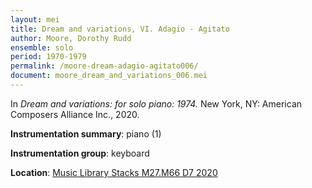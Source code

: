 ```yaml
---
layout: mei
title: Dream and variations, VI. Adagio - Agitato
author: Moore, Dorothy Rudd
ensemble: solo
period: 1970-1979
permalink: /moore-dream-adagio-agitato006/
document: moore_dream_and_variations_006.mei
---
```


In *Dream and variations: for solo piano: 1974.* New York, NY: American Composers Alliance Inc., 2020.

**Instrumentation summary**: piano (1)

**Instrumentation group**: keyboard

**Location**: <a href="https://tufts.primo.exlibrisgroup.com/permalink/01TUN_INST/1kc9gia/alma991018326542503851" target="_blank">Music Library Stacks M27.M66 D7 2020</a>
